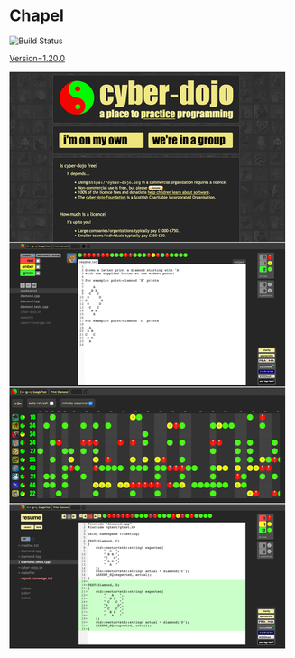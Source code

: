 # Chapel

![Build Status](https://travis-ci.org/cyber-dojo-languages/chapel.svg?branch=master)

[Version=1.20.0](https://github.com/cyber-dojo-languages/chapel/blob/master/check_version.sh)

![cyber-dojo.org home page](https://github.com/cyber-dojo/cyber-dojo/blob/master/shared/home_page_snapshot.png)
